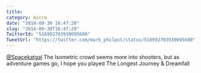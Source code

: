 ```yaml
---
title: 
category: micro
date: "2014-09-30 16:47:20"
slug: "2014-09-30T16:47:20"
TwitterId: "516992703930695680"
TweetUrl: "https://twitter.com/mark_philpot/status/516992703930695680"
---
```


[@Spacekatgal](https://twitter.com/Spacekatgal) The Isometric crowd seems more
into shooters, but as adventure games go, I hope you played The Longest Journey
&amp; Dreamfall
